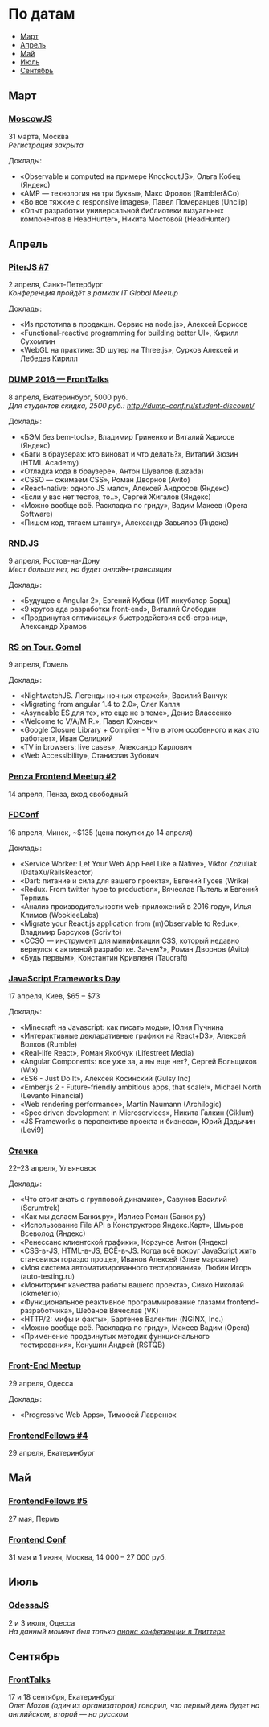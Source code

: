 # По датам

- [Март](#Март)
- [Апрель](#Апрель)
- [Май](#Май)
- [Июль](#Июль)
- [Сентябрь](#Сентябрь)

## Март

### [MoscowJS](https://moscowjs.timepad.ru/event/308175/)

31 марта, Москва  
*Регистрация закрыта*

Доклады:

- «Observable и computed на примере KnockoutJS», Ольга Кобец (Яндекс)
- «AMP — технология на три буквы», Макс Фролов (Rambler&Co)
- «Во все тяжкие с responsive images», Павел Померанцев (Unclip)
- «Опыт разработки универсальной библиотеки визуальных компонентов в HeadHunter», Никита Мостовой (HeadHunter)

## Апрель

### [PiterJS #7](http://piter-united.ru/itgm7/itgm.html)

2 апреля, Санкт-Петербург  
*Конференция пройдёт в рамках IT Global Meetup*

Доклады:

- «Из прототипа в продакшн. Сервис на node.js», Алексей Борисов
- «Functional-reactive programming for building better UI», Кирилл Сухомлин
- «WebGL на практике: 3D шутер на Three.js», Сурков Алексей и Лебедев Кирилл

### [DUMP 2016 — FrontTalks](http://dump-conf.ru/section/8/)

8 апреля, Екатеринбург, 5000 руб.  
*Для студентов скидка, 2500 руб.: http://dump-conf.ru/student-discount/*

Доклады:

- «БЭМ без bem-tools», Владимир Гриненко и Виталий Харисов (Яндекс)
- «Баги в браузерах: кто виноват и что делать?», Виталий Зюзин (HTML Academy)
- «Отладка кода в браузере», Антон Шувалов (Lazada)
- «CSSO — сжимаем CSS», Роман Дворнов (Avito)
- «React-native: одного JS мало», Алексей Андросов (Яндекс)
- «Если у вас нет тестов, то..», Сергей Жигалов (Яндекс)
- «Можно вообще всё. Раскладка по гриду», Вадим Макеев (Opera Software)
- «Пишем код, тягаем штангу», Александр Завьялов (Яндекс)

### [RND.JS](https://vk.com/rndjs)

9 апреля, Ростов-на-Дону  
*Мест больше нет, но будет онлайн-трансляция*

Доклады:

- «Будущее с Angular 2», Евгений Кубеш (ИТ инкубатор Борщ)
- «9 кругов ада разработки front-end», Виталий Слободин
- «Продвинутая оптимизация быстродействия веб-страниц», Александр Храмов

### [RS on Tour. Gomel](http://gomel.rollingscopes.com/)

9 апреля, Гомель

Доклады:

- «NightwatchJS. Легенды ночных стражей», Василий Ванчук
- «Migrating from angular 1.4 to 2.0», Олег Капля
- «Asyncable ES для тех, кто еще не в теме», Денис Влассенко
- «Welcome to V/A/M R.», Павел Юхнович
- «Google Closure Library + Compiler - Что в этом особенного и как это работает», Иван Селицкий
- «TV in browsers: live cases», Александр Карлович
- «Web Accessibility», Станислав Зубович

### [Penza Frontend Meetup #2](https://vk.com/pfm_2)

14 апреля, Пенза, вход свободный

### [FDConf](http://fdconf.by/)

16 апреля, Минск, ~$135 (цена покупки до 14 апреля)

Доклады:

- «Service Worker: Let Your Web App Feel Like a Native», Viktor Zozuliak (DataXu/RailsReactor)
- «Dart: питание и сила для вашего проекта», Евгений Гусев (Wrike)
- «Redux. From twitter hype to production», Вячеслав Пытель и Евгений Терпиль
- «Анализ производительности web-приложений в 2016 году», Илья Климов (WookieeLabs)
- «Migrate your React.js application from (m)Observable to Redux​», Владимир Барсуков (​Scrivito)
- «CCSO — инструмент для минификации CSS, который недавно вернулся к активной разработке. Зачем?», Роман Дворнов (Avito)
- «Будь первым», Константин Кривленя (Taucraft)

### [JavaScript Frameworks Day](http://frameworksdays.com/event/js-frameworks-day-2016)

17 апреля, Киев, $65 – $73

Доклады:

- «Minecraft на Javascript: как писать моды», Юлия Пучнина
- «Интерактивные декларативные графики на React+D3», Алексей Волков (Rumble)
- «Real-life React», Роман Якобчук (Lifestreet Media)
- «Angular Components: все уже за, а вы еще нет?, Сергей Больщиков (Wix)
- «ES6 - Just Do It», Алексей Косинский (Gulsy Inc)
- «Ember.js 2 - Future-friendly ambitious apps, that scale!», Michael North (Levanto Financial)
- «Web rendering performance», Martin Naumann (Archilogic)
- «Spec driven development in Microservices», Никита Галкин (Ciklum)
- «JS Frameworks в перспективе проекта и бизнеса», Юрий Дадычин (Levi9)

### [Стачка](http://nastachku.ru/)

22–23 апреля, Ульяновск

Доклады:

- «Что стоит знать о групповой динамике», Савунов Василий (Scrumtrek)
- «Как мы делаем Банки.ру», Ивлиев Роман (Банки.ру)
- «Использование File API в Конструкторе Яндекс.Карт», Шмыров Всеволод (Яндекс)
- «Ренессанс клиентской графики», Корзунов Антон (Яндекс)
- «CSS-в-JS, HTML-в-JS, ВСЁ-в-JS. Когда всё вокруг JavaScript жить становится гораздо проще», Иванов Алексей (Злые марсиане)
- «Моя система автоматизированного тестирования», Любин Игорь (auto-testing.ru)
- «Мониторинг качества работы вашего проекта», Сивко Николай (okmeter.io)
- «Функциональное реактивное программирование глазами frontend-разработчика», Шебанов Вячеслав (VK)
- «HTTP/2: мифы и факты», Бартенев Валентин (NGINX, Inc.)
- «Можно вообще всё. Раскладка по гриду», Макеев Вадим (Opera)
- «Применение продвинутых методик функционального тестирования», Конушин Андрей (RSTQB)

### [Front-End Meetup](http://expertfridays.com/meetups/front-end-meetup-3/)

29 апреля, Одесса

Доклады:

- «Progressive Web Apps», Тимофей Лавренюк

### [FrontendFellows #4](https://frontendfellows.timepad.ru/event/299129/)

29 апреля, Екатеринбург

## Май

### [FrontendFellows #5](https://frontendfellows.timepad.ru/event/299132/)

27 мая, Пермь

### [Frontend Conf](http://frontendconf.ru/)

31 мая и 1 июня, Москва, 14 000 – 27 000 руб.

## Июль

### [OdessaJS](http://odessajs.org/)

2 и 3 июля, Одесса  
*На данный момент был только [анонс конференции в Твиттере](https://twitter.com/OdessaJS/status/706957901395415040)*

## Сентябрь

### [FrontTalks](http://lanyrd.com/2016/fronttalks2016/)

17 и 18 сентября, Екатеринбург  
*Олег Мохов (один из организаторов) говорил, что первый день будет на английском, второй — на русском*
